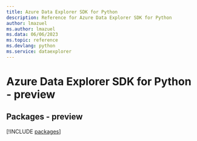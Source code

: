 ```yaml
---
title: Azure Data Explorer SDK for Python
description: Reference for Azure Data Explorer SDK for Python
author: lmazuel
ms.author: lmazuel
ms.data: 06/06/2023
ms.topic: reference
ms.devlang: python
ms.service: dataexplorer
---
```

# Azure Data Explorer SDK for Python - preview
## Packages - preview
[!INCLUDE [packages](data-explorer-index.md)]